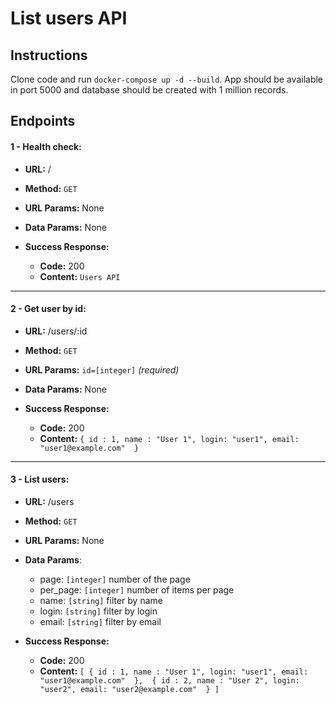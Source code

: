 # List users API


## Instructions

  Clone code and run `docker-compose up -d --build`. App should be available in port 5000 and database should be created with 1 million records.
  
  


## Endpoints

  #### 1 - Health check:

* **URL:** /

* **Method:** `GET`
  
* **URL Params:** None

* **Data Params:** None

* **Success Response:**

  * **Code:** 200 <br />
  * **Content:** `Users API`
  
----

#### 2 - Get user by id:

* **URL:** /users/:id

* **Method:** `GET`
  
* **URL Params:** `id=[integer]` *(required)*

* **Data Params:** None

* **Success Response:**

  * **Code:** 200 <br />
  * **Content:** `{ id : 1, name : "User 1", login: "user1", email: "user1@example.com"  }`
    
----
  
  
 #### 3 - List users:

* **URL:** /users

* **Method:** `GET`
  
* **URL Params:** None

* **Data Params**: 
  * page: `[integer]` number of the page
  * per_page: `[integer]` number of items per page
  * name: `[string]` filter by name
  * login: `[string]` filter by login
  * email: `[string]` filter by email

* **Success Response:**

  * **Code:** 200 <br />
  * **Content:** `[
                    { id : 1, name : "User 1", login: "user1", email: "user1@example.com"  }, 
                    { id : 2, name : "User 2", login: "user2", email: "user2@example.com"  }
                  ]`

